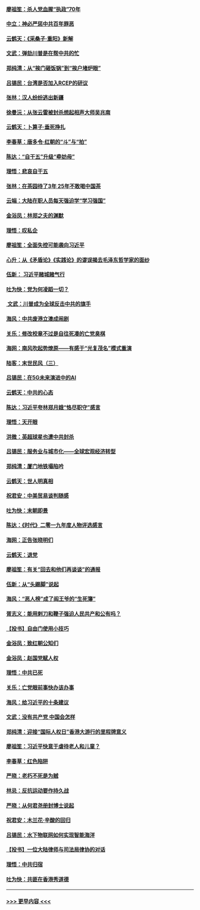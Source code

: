 #### [廖祖笙：杀人党血腥“执政”70年](../pages/nsc993/n11745144.md?t=12262255) 
#### [中立：神必严惩中共百年罪恶](../pages/nsc993/n11744970.md?t=12262255) 
#### [云鹤天：《采桑子‧重阳》新解](../pages/nsc993/n11744948.md?t=12262255) 
#### [文武：弹劾川普是在帮中共的忙](../pages/nsc993/n11744758.md?t=12262255) 
#### [郑纯清：从“挨门砸饭锅”到“挨户堵炉眼”](../pages/nsc993/n11744745.md?t=12262255) 
#### [吕锡民：台湾是否加入RCEP的研议](../pages/nsc993/n11744701.md?t=12262255) 
#### [张林：汉人纷纷逃出新疆](../pages/nsc993/n11743530.md?t=12262255) 
#### [徐曼沅：从张云雷被封杀想起相声大师吴兆南](../pages/nsc993/n11741816.md?t=12262255) 
#### [云鹤天：卜算子‧垂死挣扎](../pages/nsc993/n11739956.md?t=12262255) 
#### [李春草：唐多令‧红朝的“斗”与“拍”](../pages/nsc993/n11739830.md?t=12262255) 
#### [陈达：“自干五”升级“牵妨母”](../pages/nsc993/n11739724.md?t=12262255) 
#### [理悟：悲哀自干五](../pages/nsc993/n11739547.md?t=12262255) 
#### [张林：在茶园待了3年 25年不敢喝中国茶](../pages/nsc993/n11739240.md?t=12262255) 
#### [云端：大陆在职人员每天强迫学“学习强国”](../pages/nsc993/n11738735.md?t=12262255) 
#### [金浴凤：林郑之夫的渊默](../pages/nsc993/n11737735.md?t=12262255) 
#### [理悟：叹私企](../pages/nsc993/n11737715.md?t=12262255) 
#### [廖祖笙：全面失控可能袭向习近平](../pages/nsc993/n11737704.md?t=12262255) 
#### [心升：从《矛盾论》《实践论》的谬误揭去毛泽东哲学家的面纱](../pages/nsc993/n11736962.md?t=12262255) 
#### [伍新： 习近平赌城赌气行](../pages/nsc993/n11736929.md?t=12262255) 
#### [吐为快：党为何凌蹈一切？](../pages/nsc993/n11736915.md?t=12262255) 
#### [ 文武：川普成为全球反击中共的旗手](../pages/nsc993/n11736882.md?t=12262255) 
#### [海风：中共废港立澳成闹剧](../pages/nsc993/n11735857.md?t=12262255) 
#### [关乐：修改校章不过是自往死凑的亡党臭棋](../pages/nsc993/n11735097.md?t=12262255) 
#### [海网：南风吹起势燎原——有感于“光复茂名”模式重演](../pages/nsc993/n11732308.md?t=12262255) 
#### [陆客：末世民风（三）](../pages/nsc993/n11732211.md?t=12262255) 
#### [吕锡民：在5G未来演进中的AI](../pages/nsc993/n11730010.md?t=12262255) 
#### [云鹤天：中共的心态](../pages/nsc993/n11729906.md?t=12262255) 
#### [陈达：习近平夸林郑月娥“恪尽职守”感言](../pages/nsc993/n11729881.md?t=12262255) 
#### [理悟：天开眼](../pages/nsc993/n11729699.md?t=12262255) 
#### [洪微：英超球星也遭中共封杀](../pages/nsc993/n11727243.md?t=12262255) 
#### [吕锡民：服务业与城市化——全球宏观经济转型](../pages/nsc993/n11725845.md?t=12262255) 
#### [郑纯清：厦门地铁塌陷吟](../pages/nsc993/n11725813.md?t=12262255) 
#### [云鹤天：世人明真相](../pages/nsc993/n11725621.md?t=12262255) 
#### [祝君安：中美贸易谈判随感](../pages/nsc993/n11725609.md?t=12262255) 
#### [吐为快：末朝即景](../pages/nsc993/n11723365.md?t=12262255) 
#### [陈达：《时代》二零一九年度人物评选感言](../pages/nsc993/n11723337.md?t=12262255) 
#### [海网：正告张晓明们](../pages/nsc993/n11723228.md?t=12262255) 
#### [云鹤天：退党](../pages/nsc993/n11723056.md?t=12262255) 
#### [廖祖笙：有关“回去和他们再谈谈”的通报](../pages/nsc993/n11722442.md?t=12262255) 
#### [伍新：从“头踢脚”说起](../pages/nsc993/n11722429.md?t=12262255) 
#### [海风：“恶人榜”成了阎王爷的“生死簿”](../pages/nsc993/n11722272.md?t=12262255) 
#### [胥志义：能用剌刀和鞭子强迫人民共产和公有吗？](../pages/nsc993/n11720569.md?t=12262255) 
#### [【投书】自由门使用小技巧](../pages/nsc993/n11720180.md?t=12262255) 
#### [金浴凤：致红朝公知们](../pages/nsc993/n11720563.md?t=12262255) 
#### [金浴凤：赵国党赋人权](../pages/nsc993/n11720533.md?t=12262255) 
#### [理悟：中共已死](../pages/nsc993/n11720233.md?t=12262255) 
#### [关乐：亡党眼前事快办该办事](../pages/nsc993/n11719160.md?t=12262255) 
#### [海风：给习近平的十条建议](../pages/nsc993/n11717616.md?t=12262255) 
#### [文武：没有共产党 中国会怎样](../pages/nsc993/n11717584.md?t=12262255) 
#### [郑纯清：迎接“国际人权日”香港大游行的里程牌意义](../pages/nsc993/n11717417.md?t=12262255) 
#### [廖祖笙：习近平快意于虐待老人和儿童？](../pages/nsc993/n11715313.md?t=12262255) 
#### [李春草：红色陷阱](../pages/nsc993/n11715029.md?t=12262255) 
#### [严晓：老朽不死是为贼](../pages/nsc993/n11712910.md?t=12262255) 
#### [林忌：反抗运动要作持久战](../pages/nsc993/n11712623.md?t=12262255) 
#### [严晓：从何君尧册封博士说起](../pages/nsc993/n11712465.md?t=12262255) 
#### [祝君安：木兰花·辛酸的回归](../pages/nsc993/n11712381.md?t=12262255) 
#### [吕锡民：水下物联网如何实现智能海洋](../pages/nsc993/n11711158.md?t=12262255) 
#### [【投书】一位大陆律师与司法局律协的对话](../pages/nsc993/n11709675.md?t=12262255) 
#### [理悟：中共归宿](../pages/nsc993/n11710059.md?t=12262255) 
#### [吐为快：共匪在香港秀道德](../pages/nsc993/n11709979.md?t=12262255) 

----
#### [ >>> 更早内容 <<< ](../indexes/nsc993-earlier.md)
